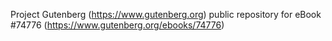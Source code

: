 Project Gutenberg (https://www.gutenberg.org) public repository for
eBook #74776 (https://www.gutenberg.org/ebooks/74776)
